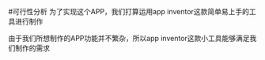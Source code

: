 #可行性分析
为了实现这个APP，我们打算运用app inventor这款简单易上手的工具进行制作

由于我们所想制作的APP功能并不繁杂，所以app inventor这款小工具能够满足我们制作的需求